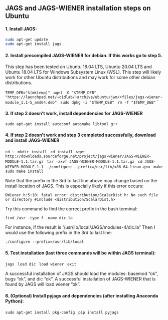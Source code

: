 ## JAGS and JAGS-WIENER installation steps on Ubuntu

#### 1. Install JAGS:

```bash
sudo apt-get update
sudo apt-get install jags
```

#### 2. Install precompiled JAGS-WIENER for debian. If this works go to step 5.

This step has been tested on Ubuntu 18.04 LTS, Ubuntu 20.04 LTS and Ubuntu 18.04 LTS for Windows Subsystem Linux (WSL). This step will likely work for other Ubuntu distributions and may work for some other debian distributions.

  `TEMP_DEB="$(mktemp)" `
  `wget -O "$TEMP_DEB" "https://launchpad.net/~cidlab/+archive/ubuntu/jwm/+files/jags-wiener-module_1.1-5_amd64.deb" `
  `sudo dpkg -i "$TEMP_DEB" `
  `rm -f "$TEMP_DEB"` `

#### 3. If step 2 doesn't work, install dependencies for JAGS-WIENER

  `sudo apt-get install autoconf automake libtool g++`

#### 4. If step 2 doesn't work and step 3 completed successfully, download and install JAGS-WIENER

  `cd ~ `
  `mkdir install `
  `cd install `
  `wget http://downloads.sourceforge.net/project/jags-wiener/JAGS-WIENER-MODULE-1.1.tar.gz `
  `tar -zxvf JAGS-WIENER-MODULE-1.1.tar.gz `
  `cd JAGS-WIENER-MODULE-1.1 `
  `./configure --prefix=/usr/lib/x86_64-linux-gnu `
  `make `
  `sudo make install`

Note that the prefix in the 3rd to last line above may change based on the install location of JAGS. This is especially likely if this error occurs:

  `DWiener.h:5:10: fatal error: distribution/ScalarDist.h: No such file or directory
  #include <distribution/ScalarDist.h>`

Try this command to find the correct prefix in the bash terminal:

  `find /usr -type f -name dic.la`

For instance, if the result is ”/usr/lib/local/JAGS/modules-4/dic.la” Then I would use the following prefix in the 3rd to last line:

  `./configure --prefix=/usr/lib/local`

#### 5. Test installation (last three commands will be within JAGS terminal):

  `jags `
  `load dic `
  `load wiener `
  `exit`

A successful installation of JAGS should load the modules: basemod “ok”, bugs “ok”, and dic “ok”. A successful installation of JAGS-WIENER that is found by JAGS will load wiener “ok”.

#### 6. (Optional) Install pyjags and dependencies (after installing Anaconda Python):

 `sudo apt-get install pkg-config `
 `pip install pyjags`

